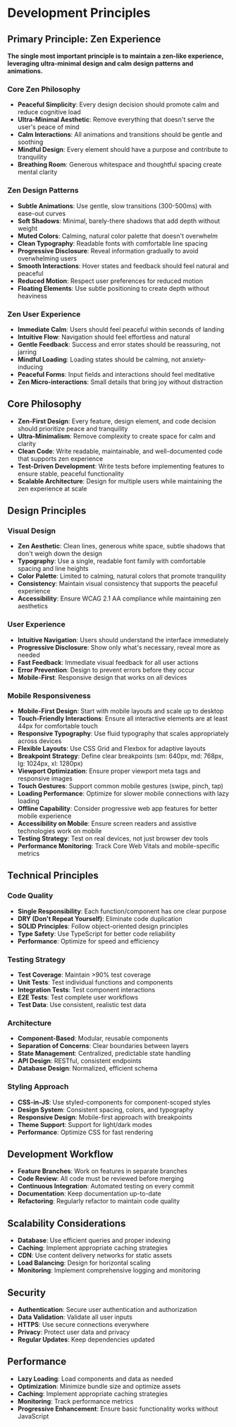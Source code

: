# Development Principles

## Primary Principle: Zen Experience
**The single most important principle is to maintain a zen-like experience, leveraging ultra-minimal design and calm design patterns and animations.**

### Core Zen Philosophy
- **Peaceful Simplicity**: Every design decision should promote calm and reduce cognitive load
- **Ultra-Minimal Aesthetic**: Remove everything that doesn't serve the user's peace of mind
- **Calm Interactions**: All animations and transitions should be gentle and soothing
- **Mindful Design**: Every element should have a purpose and contribute to tranquility
- **Breathing Room**: Generous whitespace and thoughtful spacing create mental clarity

### Zen Design Patterns
- **Subtle Animations**: Use gentle, slow transitions (300-500ms) with ease-out curves
- **Soft Shadows**: Minimal, barely-there shadows that add depth without weight
- **Muted Colors**: Calming, natural color palette that doesn't overwhelm
- **Clean Typography**: Readable fonts with comfortable line spacing
- **Progressive Disclosure**: Reveal information gradually to avoid overwhelming users
- **Smooth Interactions**: Hover states and feedback should feel natural and peaceful
- **Reduced Motion**: Respect user preferences for reduced motion
- **Floating Elements**: Use subtle positioning to create depth without heaviness

### Zen User Experience
- **Immediate Calm**: Users should feel peaceful within seconds of landing
- **Intuitive Flow**: Navigation should feel effortless and natural
- **Gentle Feedback**: Success and error states should be reassuring, not jarring
- **Mindful Loading**: Loading states should be calming, not anxiety-inducing
- **Peaceful Forms**: Input fields and interactions should feel meditative
- **Zen Micro-interactions**: Small details that bring joy without distraction

## Core Philosophy
- **Zen-First Design**: Every feature, design element, and code decision should prioritize peace and tranquility
- **Ultra-Minimalism**: Remove complexity to create space for calm and clarity
- **Clean Code**: Write readable, maintainable, and well-documented code that supports zen experience
- **Test-Driven Development**: Write tests before implementing features to ensure stable, peaceful functionality
- **Scalable Architecture**: Design for multiple users while maintaining the zen experience at scale

## Design Principles

### Visual Design
- **Zen Aesthetic**: Clean lines, generous white space, subtle shadows that don't weigh down the design
- **Typography**: Use a single, readable font family with comfortable spacing and line heights
- **Color Palette**: Limited to calming, natural colors that promote tranquility
- **Consistency**: Maintain visual consistency that supports the peaceful experience
- **Accessibility**: Ensure WCAG 2.1 AA compliance while maintaining zen aesthetics

### User Experience
- **Intuitive Navigation**: Users should understand the interface immediately
- **Progressive Disclosure**: Show only what's necessary, reveal more as needed
- **Fast Feedback**: Immediate visual feedback for all user actions
- **Error Prevention**: Design to prevent errors before they occur
- **Mobile-First**: Responsive design that works on all devices

### Mobile Responsiveness
- **Mobile-First Design**: Start with mobile layouts and scale up to desktop
- **Touch-Friendly Interactions**: Ensure all interactive elements are at least 44px for comfortable touch
- **Responsive Typography**: Use fluid typography that scales appropriately across devices
- **Flexible Layouts**: Use CSS Grid and Flexbox for adaptive layouts
- **Breakpoint Strategy**: Define clear breakpoints (sm: 640px, md: 768px, lg: 1024px, xl: 1280px)
- **Viewport Optimization**: Ensure proper viewport meta tags and responsive images
- **Touch Gestures**: Support common mobile gestures (swipe, pinch, tap)
- **Loading Performance**: Optimize for slower mobile connections with lazy loading
- **Offline Capability**: Consider progressive web app features for better mobile experience
- **Accessibility on Mobile**: Ensure screen readers and assistive technologies work on mobile
- **Testing Strategy**: Test on real devices, not just browser dev tools
- **Performance Monitoring**: Track Core Web Vitals and mobile-specific metrics

## Technical Principles

### Code Quality
- **Single Responsibility**: Each function/component has one clear purpose
- **DRY (Don't Repeat Yourself)**: Eliminate code duplication
- **SOLID Principles**: Follow object-oriented design principles
- **Type Safety**: Use TypeScript for better code reliability
- **Performance**: Optimize for speed and efficiency

### Testing Strategy
- **Test Coverage**: Maintain >90% test coverage
- **Unit Tests**: Test individual functions and components
- **Integration Tests**: Test component interactions
- **E2E Tests**: Test complete user workflows
- **Test Data**: Use consistent, realistic test data

### Architecture
- **Component-Based**: Modular, reusable components
- **Separation of Concerns**: Clear boundaries between layers
- **State Management**: Centralized, predictable state handling
- **API Design**: RESTful, consistent endpoints
- **Database Design**: Normalized, efficient schema

### Styling Approach
- **CSS-in-JS**: Use styled-components for component-scoped styles
- **Design System**: Consistent spacing, colors, and typography
- **Responsive Design**: Mobile-first approach with breakpoints
- **Theme Support**: Support for light/dark modes
- **Performance**: Optimize CSS for fast rendering

## Development Workflow
- **Feature Branches**: Work on features in separate branches
- **Code Review**: All code must be reviewed before merging
- **Continuous Integration**: Automated testing on every commit
- **Documentation**: Keep documentation up-to-date
- **Refactoring**: Regularly refactor to maintain code quality

## Scalability Considerations
- **Database**: Use efficient queries and proper indexing
- **Caching**: Implement appropriate caching strategies
- **CDN**: Use content delivery networks for static assets
- **Load Balancing**: Design for horizontal scaling
- **Monitoring**: Implement comprehensive logging and monitoring

## Security
- **Authentication**: Secure user authentication and authorization
- **Data Validation**: Validate all user inputs
- **HTTPS**: Use secure connections everywhere
- **Privacy**: Protect user data and privacy
- **Regular Updates**: Keep dependencies updated

## Performance
- **Lazy Loading**: Load components and data as needed
- **Optimization**: Minimize bundle size and optimize assets
- **Caching**: Implement appropriate caching strategies
- **Monitoring**: Track performance metrics
- **Progressive Enhancement**: Ensure basic functionality works without JavaScript 